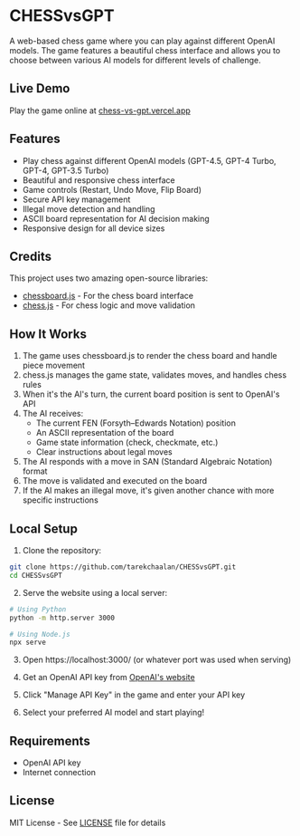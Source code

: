 # CHESSvsGPT

A web-based chess game where you can play against different OpenAI models. The game features a beautiful chess interface and allows you to choose between various AI models for different levels of challenge.

## Live Demo

Play the game online at [chess-vs-gpt.vercel.app](https://chess-vs-gpt.vercel.app/)

## Features

- Play chess against different OpenAI models (GPT-4.5, GPT-4 Turbo, GPT-4, GPT-3.5 Turbo)
- Beautiful and responsive chess interface
- Game controls (Restart, Undo Move, Flip Board)
- Secure API key management
- Illegal move detection and handling
- ASCII board representation for AI decision making
- Responsive design for all device sizes

## Credits

This project uses two amazing open-source libraries:

- [chessboard.js](https://github.com/oakmac/chessboardjs) - For the chess board interface
- [chess.js](https://github.com/jhlywa/chess.js) - For chess logic and move validation

## How It Works

1. The game uses chessboard.js to render the chess board and handle piece movement
2. chess.js manages the game state, validates moves, and handles chess rules
3. When it's the AI's turn, the current board position is sent to OpenAI's API
4. The AI receives:
   - The current FEN (Forsyth–Edwards Notation) position
   - An ASCII representation of the board
   - Game state information (check, checkmate, etc.)
   - Clear instructions about legal moves
5. The AI responds with a move in SAN (Standard Algebraic Notation) format
6. The move is validated and executed on the board
7. If the AI makes an illegal move, it's given another chance with more specific instructions

## Local Setup

1. Clone the repository:

```bash
git clone https://github.com/tarekchaalan/CHESSvsGPT.git
cd CHESSvsGPT
```

2. Serve the website using a local server:

```bash
# Using Python
python -m http.server 3000

# Using Node.js
npx serve
```

3. Open https://localhost:3000/ (or whatever port was used when serving)

4. Get an OpenAI API key from [OpenAI's website](https://platform.openai.com/api-keys)

5. Click "Manage API Key" in the game and enter your API key

6. Select your preferred AI model and start playing!

## Requirements

- OpenAI API key
- Internet connection

## License

MIT License - See [LICENSE](LICENSE) file for details
